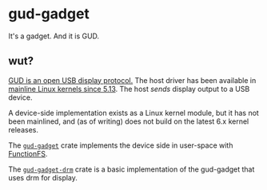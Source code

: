 # gud-gadget

It's a gadget. And it is GUD.

## wut?

[GUD is an open USB display protocol.](https://github.com/notro/gud/wiki) The host driver has been available in [mainline Linux kernels since 5.13](https://github.com/torvalds/linux/tree/v5.13/drivers/gpu/drm/gud). The host *sends* display output to a USB device.

A device-side implementation exists as a Linux kernel module, but it has not been mainlined, and (as of writing) does not build on the latest 6.x kernel releases.

The [`gud-gadget`](./gud-gadget) crate implements the device side in user-space with [FunctionFS](https://docs.kernel.org/usb/functionfs.html).

The [`gud-gadget-drm`](./gud-gadget-drm) crate is a basic implementation of the gud-gadget that uses drm for display.
